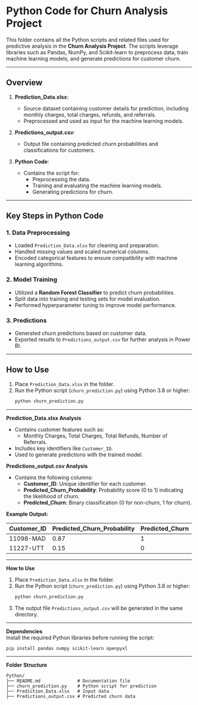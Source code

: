 # Python Code for Churn Analysis Project

This folder contains all the Python scripts and related files used for predictive analysis in the **Churn Analysis Project**. The scripts leverage libraries such as Pandas, NumPy, and Scikit-learn to preprocess data, train machine learning models, and generate predictions for customer churn.

---

## **Overview**

1. **Prediction_Data.xlsx**:
   - Source dataset containing customer details for prediction, including monthly charges, total charges, refunds, and referrals.
   - Preprocessed and used as input for the machine learning models.

2. **Predictions_output.csv**:
   - Output file containing predicted churn probabilities and classifications for customers.

3. **Python Code**:
   - Contains the script for:
     - Preprocessing the data.
     - Training and evaluating the machine learning models.
     - Generating predictions for churn.

---

## **Key Steps in Python Code**

### **1. Data Preprocessing**
- Loaded `Prediction_Data.xlsx` for cleaning and preparation.
- Handled missing values and scaled numerical columns.
- Encoded categorical features to ensure compatibility with machine learning algorithms.

### **2. Model Training**
- Utilized a **Random Forest Classifier** to predict churn probabilities.
- Split data into training and testing sets for model evaluation.
- Performed hyperparameter tuning to improve model performance.

### **3. Predictions**
- Generated churn predictions based on customer data.
- Exported results to `Predictions_output.csv` for further analysis in Power BI.

---

## **How to Use**
1. Place `Prediction_Data.xlsx` in the folder.
2. Run the Python script (`churn_prediction.py`) using Python 3.8 or higher:
   ```bash
   python churn_prediction.py

---

**Prediction_Data.xlsx Analysis**  
- Contains customer features such as:  
  - Monthly Charges, Total Charges, Total Refunds, Number of Referrals.  
- Includes key identifiers like `Customer_ID`.  
- Used to generate predictions with the trained model.

**Predictions_output.csv Analysis**  
- Contains the following columns:  
  - **Customer_ID**: Unique identifier for each customer.  
  - **Predicted_Churn_Probability**: Probability score (0 to 1) indicating the likelihood of churn.  
  - **Predicted_Churn**: Binary classification (0 for non-churn, 1 for churn).  

**Example Output:**

| Customer_ID | Predicted_Churn_Probability | Predicted_Churn |
|-------------|-----------------------------|-----------------|
| 11098-MAD   | 0.87                        | 1               |
| 11227-UTT   | 0.15                        | 0               |

---

**How to Use**  
1. Place `Prediction_Data.xlsx` in the folder.  
2. Run the Python script (`churn_prediction.py`) using Python 3.8 or higher:
    ```bash
    python churn_prediction.py
    ```
3. The output file `Predictions_output.csv` will be generated in the same directory.

---

**Dependencies**  
Install the required Python libraries before running the script:
```bash
pip install pandas numpy scikit-learn openpyxl
```

---

**Folder Structure**
```plaintext
Python/
├── README.md              # Documentation file
├── churn_prediction.py    # Python script for prediction
├── Prediction_Data.xlsx   # Input data
├── Predictions_output.csv # Predicted churn data


